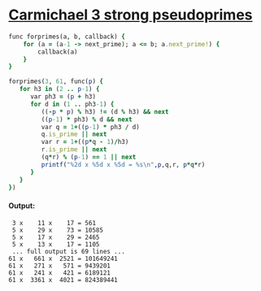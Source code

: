 [1]: http://rosettacode.org/wiki/Carmichael_3_strong_pseudoprimes

# [Carmichael 3 strong pseudoprimes][1]

```ruby
func forprimes(a, b, callback) {
    for (a = (a-1 -> next_prime); a <= b; a.next_prime!) {
        callback(a)
    }
}

forprimes(3, 61, func(p) {
   for h3 in (2 .. p-1) {
      var ph3 = (p + h3)
      for d in (1 .. ph3-1) {
         ((-p * p) % h3) != (d % h3) && next
         ((p-1) * ph3) % d && next
         var q = 1+((p-1) * ph3 / d)
         q.is_prime || next
         var r = 1+((p*q - 1)/h3)
         r.is_prime || next
         (q*r) % (p-1) == 1 || next
         printf("%2d x %5d x %5d = %s\n",p,q,r, p*q*r)
      }
   }
})
```

#### Output:
```
 3 x    11 x    17 = 561
 5 x    29 x    73 = 10585
 5 x    17 x    29 = 2465
 5 x    13 x    17 = 1105
 ... full output is 69 lines ...
61 x   661 x  2521 = 101649241
61 x   271 x   571 = 9439201
61 x   241 x   421 = 6189121
61 x  3361 x  4021 = 824389441
```
